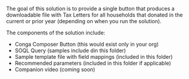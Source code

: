 The goal of this solution is to provide a single button that produces a downloadable file with Tax Letters for all households that donated in the current or prior year (depending on when you run the solution).

The components of the solution include:
- Conga Composer Button (this would exist only in your org)
- SOQL Query (samples include din this folder)
- Sample template file with field mappings (included in this folder)
- Recommended parameters (included in this folder if applicable)
- Companion video (coming soon)
